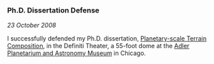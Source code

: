 ### Ph.D. Dissertation Defense

*23 October 2008*

I successfully defended my Ph.D. dissertation, [Planetary-scale Terrain Composition][paper], in the Definiti Theater, a 55-foot dome at the [Adler Planetarium and Astronomy Museum][adler] in Chicago.

[paper]: pdfs/Kooima-Dissertation.pdf
[adler]: http://www.adlerplanetarium.org/
